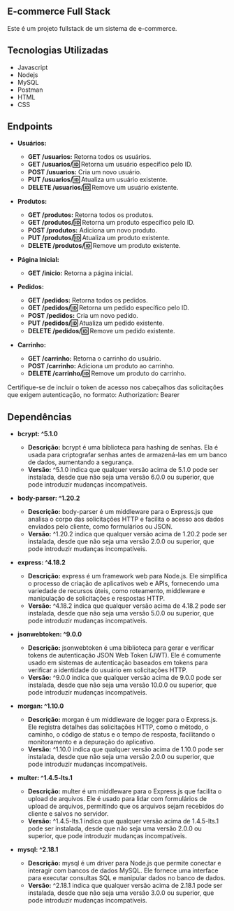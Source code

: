 ## E-commerce Full Stack

Este é um projeto fullstack de um sistema de e-commerce.

## Tecnologias Utilizadas

- Javascript
- Nodejs
- MySQL
- Postman
- HTML
- CSS

## Endpoints

- **Usuários:**
  - **GET /usuarios:** Retorna todos os usuários.
  - **GET /usuarios/:id:** Retorna um usuário específico pelo ID.
  - **POST /usuarios:** Cria um novo usuário.
  - **PUT /usuarios/:id:** Atualiza um usuário existente.
  - **DELETE /usuarios/:id:** Remove um usuário existente.

- **Produtos:**
  - **GET /produtos:** Retorna todos os produtos.
  - **GET /produtos/:id:** Retorna um produto específico pelo ID.
  - **POST /produtos:** Adiciona um novo produto.
  - **PUT /produtos/:id:** Atualiza um produto existente.
  - **DELETE /produtos/:id:** Remove um produto existente.

- **Página Inicial:**
  - **GET /inicio:** Retorna a página inicial.

- **Pedidos:**
  - **GET /pedidos:** Retorna todos os pedidos.
  - **GET /pedidos/:id:** Retorna um pedido específico pelo ID.
  - **POST /pedidos:** Cria um novo pedido.
  - **PUT /pedidos/:id:** Atualiza um pedido existente.
  - **DELETE /pedidos/:id:** Remove um pedido existente.

- **Carrinho:**
  - **GET /carrinho:** Retorna o carrinho do usuário.
  - **POST /carrinho:** Adiciona um produto ao carrinho.
  - **DELETE /carrinho/:id:** Remove um produto do carrinho.


Certifique-se de incluir o token de acesso nos cabeçalhos das solicitações que exigem autenticação, no formato:
Authorization: Bearer <token>

## Dependências

- **bcrypt: ^5.1.0**  
  - **Descrição:** bcrypt é uma biblioteca para hashing de senhas. Ela é usada para criptografar senhas antes de armazená-las em um banco de dados, aumentando a segurança.  
  - **Versão:** ^5.1.0 indica que qualquer versão acima de 5.1.0 pode ser instalada, desde que não seja uma versão 6.0.0 ou superior, que pode introduzir mudanças incompatíveis.  

- **body-parser: ^1.20.2**  
  - **Descrição:** body-parser é um middleware para o Express.js que analisa o corpo das solicitações HTTP e facilita o acesso aos dados enviados pelo cliente, como formulários ou JSON.  
  - **Versão:** ^1.20.2 indica que qualquer versão acima de 1.20.2 pode ser instalada, desde que não seja uma versão 2.0.0 ou superior, que pode introduzir mudanças incompatíveis.  

- **express: ^4.18.2**  
  - **Descrição:** express é um framework web para Node.js. Ele simplifica o processo de criação de aplicativos web e APIs, fornecendo uma variedade de recursos úteis, como roteamento, middleware e manipulação de solicitações e respostas HTTP.  
  - **Versão:** ^4.18.2 indica que qualquer versão acima de 4.18.2 pode ser instalada, desde que não seja uma versão 5.0.0 ou superior, que pode introduzir mudanças incompatíveis.  

- **jsonwebtoken: ^9.0.0**  
  - **Descrição:** jsonwebtoken é uma biblioteca para gerar e verificar tokens de autenticação JSON Web Token (JWT). Ele é comumente usado em sistemas de autenticação baseados em tokens para verificar a identidade do usuário em solicitações HTTP.  
  - **Versão:** ^9.0.0 indica que qualquer versão acima de 9.0.0 pode ser instalada, desde que não seja uma versão 10.0.0 ou superior, que pode introduzir mudanças incompatíveis.  

- **morgan: ^1.10.0**  
  - **Descrição:** morgan é um middleware de logger para o Express.js. Ele registra detalhes das solicitações HTTP, como o método, o caminho, o código de status e o tempo de resposta, facilitando o monitoramento e a depuração do aplicativo.  
  - **Versão:** ^1.10.0 indica que qualquer versão acima de 1.10.0 pode ser instalada, desde que não seja uma versão 2.0.0 ou superior, que pode introduzir mudanças incompatíveis.  

- **multer: ^1.4.5-lts.1**  
  - **Descrição:** multer é um middleware para o Express.js que facilita o upload de arquivos. Ele é usado para lidar com formulários de upload de arquivos, permitindo que os arquivos sejam recebidos do cliente e salvos no servidor.  
  - **Versão:** ^1.4.5-lts.1 indica que qualquer versão acima de 1.4.5-lts.1 pode ser instalada, desde que não seja uma versão 2.0.0 ou superior, que pode introduzir mudanças incompatíveis.  

- **mysql: ^2.18.1**  
  - **Descrição:** mysql é um driver para Node.js que permite conectar e interagir com bancos de dados MySQL. Ele fornece uma interface para executar consultas SQL e manipular dados no banco de dados.  
  - **Versão:** ^2.18.1 indica que qualquer versão acima de 2.18.1 pode ser instalada, desde que não seja uma versão 3.0.0 ou superior, que pode introduzir mudanças incompatíveis.


